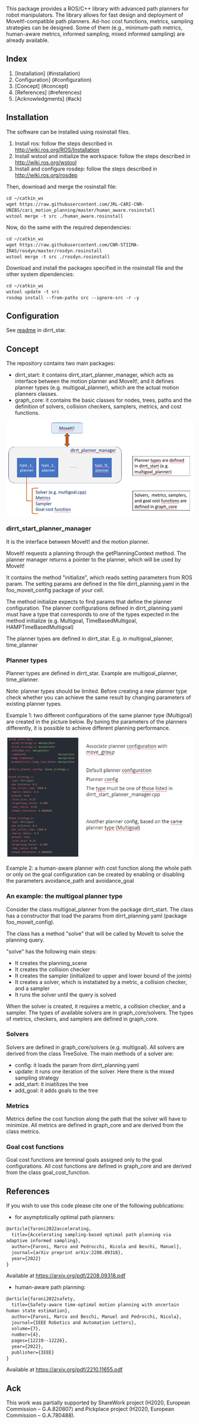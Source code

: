 This package provides a ROS/C++ library with advanced path planners for robot manipulators. The library allows for fast design and deployment of MoveIt!-compatible path planners. Ad-hoc cost functions, metrics, sampling strategies can be designed. Some of them (e.g., minimum-path metrics, human-aware metrics, informed sampling, mixed informed sampling) are already available.

## Index

1. [Installation] (#installation)
2. Configuration] (#configuration)
3. [Concept] (#concept)
4. [References] (#references)
5. [Acknowledgments] (#ack)

## Installation <a name="installation"></a>

The software can be installed using rosinstall files.

1. Install ros: follow the steps described in http://wiki.ros.org/ROS/Installation
2. Install wstool and initialize the workspace: follow the steps described in http://wiki.ros.org/wstool
3. Install and configure rosdep: follow the steps described in http://wiki.ros.org/rosdep

Then, download and merge the rosinstall file:
```
cd ~/catkin_ws
wget https://raw.githubusercontent.com/JRL-CARI-CNR-UNIBS/cari_motion_planning/master/human_aware.rosinstall
wstool merge -t src ./human_aware.rosinstall
```
Now, do the same with the required dependencies:
```
cd ~/catkin_ws
wget https://raw.githubusercontent.com/CNR-STIIMA-IRAS/rosdyn/master/rosdyn.rosinstall
wstool merge -t src ./rosdyn.rosinstall
```
Download and install the packages specified in the rosinstall file and the other system dipendencies:
```
cd ~/catkin_ws
wstool update -t src
rosdep install --from-paths src --ignore-src -r -y
```
## Configuration <a name="configuration"></a>

See [readme](dirrt_star/readme.md) in dirrt_star.

## Concept <a name="concept"></a>

The repository contains two main packages:

- dirrt_start: it contains dirrt_start_planner_manager, which acts as interface between the motion planner and MoveIt!, and it defines planner types (e.g. multigoal_planner), which are the actual motion planners classes.
- graph_core: it contains the basic classes for nodes, trees, paths and the definition of solvers, collision checkers, samplers, metrics, and cost functions.

![Dirrt_start big picture](documentation/dirrt_start_big_picture.png)

### dirrt_start_planner_manager

It is the interface between MoveIt! and the motion planner.

MoveIt! requests a planning through the getPlanningContext method. The planner manager returns a pointer to the planner, which will be used by MoveIt!

It contains the method "initialize", which reads setting parameters from ROS param. The setting params are defined in the file dirrt_planning.yaml in the foo_moveit_config package of your cell.

The method initialize expects to find params that define the planner configuration. The planner configurations defined in dirrt_planning.yaml must have a type that corresponds to one of the types expected in the method initialize (e.g. Multigoal, TimeBasedMultigoal, HAMPTimeBasedMultigoal)

The planner types are defined in dirrt_star. E.g. in multigoal_planner, time_planner

### Planner types

Planner types are defined in dirrt_star. Example are multigoal_planner, time_planner.

Note: planner types should be limited. Before creating a new planner type check whether you can achieve the same result by changing parameters of existing planner types.

Example 1: two different configurations of the same planner type (Multigoal) are created in the picture below. By tuning the parameters of the planners differently, it is possible to achieve different planning performance.

![Planner configurations](documentation/planner_configuration_example.png)

Example 2: a human-aware planner with cost function along the whole path or only on the goal configuration can be created by enabling or disabling the parameters avoidance_path and avoidance_goal

### An example: the multigoal planner type

Consider the class multigoal_planner from the package dirrt_start. The class has a constructor that load the params from dirrt_planning.yaml (package foo_moveit_config).

The class has a method "solve" that will be called by MoveIt to solve the planning query.

"solve" has the following main steps:

- It creates the planning_scene
- It creates the collision checker
- It creates the sampler (initialized to upper and lower bound of the joints)
- It creates a solver, which is instatiated by a metric, a collision checker, and a sampler
- It runs the solver until the query is solved

When the solver is created, it requires a metric, a collision checker, and a sampler. The types of available solvers are in graph_core/solvers. The types of metrics, checkers, and samplers are defined in graph_core.

### Solvers

Solvers are defined in graph_core/solvers (e.g. multigoal). All solvers are derived from the class TreeSolve. The main methods of a solver are:

- config: it loads the param from dirrt_planning.yaml
- update: it runs one iteration of the solver. Here there is the mixed sampling strategy
- add_start: it iniatilizes the tree
- add_goal: it adds goals to the tree

### Metrics

Metrics define the cost function along the path that the solver will have to minimize.
All metrics are defined in graph_core and are derived from the class metrics.

### Goal cost functions

Goal cost functions are terminal goals assigned only to the goal configurations.
All cost functions are defined in graph_core and are derived from the class goal_cost_function.

## References <a name="references"></a>

If you wish to use this code please cite one of the following publications:

- for asymptotically optimal path planners:
```
@article{faroni2022accelerating,
  title={Accelerating sampling-based optimal path planning via adaptive informed sampling},
  author={Faroni, Marco and Pedrocchi, Nicola and Beschi, Manuel},
  journal={arXiv preprint arXiv:2208.09318},
  year={2022}
}
```
Available at https://arxiv.org/pdf/2208.09318.pdf

- human-aware path planning:
```
@article{faroni2022safety,
  title={Safety-aware time-optimal motion planning with uncertain human state estimation},
  author={Faroni, Marco and Beschi, Manuel and Pedrocchi, Nicola},
  journal={IEEE Robotics and Automation Letters},
  volume={7},
  number={4},
  pages={12219--12226},
  year={2022},
  publisher={IEEE}
}
```
Available at https://arxiv.org/pdf/2210.11655.pdf

## Ack <a name="ack"></a>

This work was partially supported by ShareWork project (H2020, European Commission – G.A.820807) and Pickplace project (H2020, European Commission – G.A.780488).
